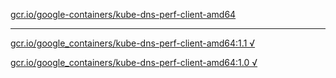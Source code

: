 [gcr.io/google-containers/kube-dns-perf-client-amd64](https://hub.docker.com/r/anjia0532/kube-dns-perf-client-amd64/tags/) 

----
[gcr.io/google_containers/kube-dns-perf-client-amd64:1.1 √](https://hub.docker.com/r/anjia0532/kube-dns-perf-client-amd64/tags/)

[gcr.io/google_containers/kube-dns-perf-client-amd64:1.0 √](https://hub.docker.com/r/anjia0532/kube-dns-perf-client-amd64/tags/)

